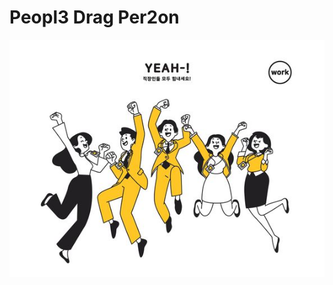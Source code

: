# Peopl3 Drag Per2on  
![](https://raw.githubusercontent.com/oxygen-berry/imageuploadservice/main/image/202210102237313.jpg)